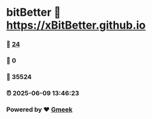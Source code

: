 # bitBetter :link: https://xBitBetter.github.io 
### :page_facing_up: [24](https://xBitBetter.github.io/tag.html) 
### :speech_balloon: 0 
### :hibiscus: 35524 
### :alarm_clock: 2025-06-09 13:46:23 
### Powered by :heart: [Gmeek](https://github.com/Meekdai/Gmeek)
